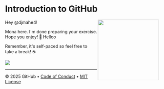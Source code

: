 # Introduction to GitHub

<img src="https://octodex.github.com/images/Professortocat_v2.png" align="right" height="200px" />

Hey @djmahe4!

Mona here. I'm done preparing your exercise. Hope you enjoy! 💚
Helloo

Remember, it's self-paced so feel free to take a break! ☕️

[![](https://img.shields.io/badge/Go%20to%20Exercise-%E2%86%92-1f883d?style=for-the-badge&logo=github&labelColor=197935)](https://github.com/djmahe4/skills-introduction-to-github/issues/1)

---

&copy; 2025 GitHub &bull; [Code of Conduct](https://www.contributor-covenant.org/version/2/1/code_of_conduct/code_of_conduct.md) &bull; [MIT License](https://gh.io/mit)

